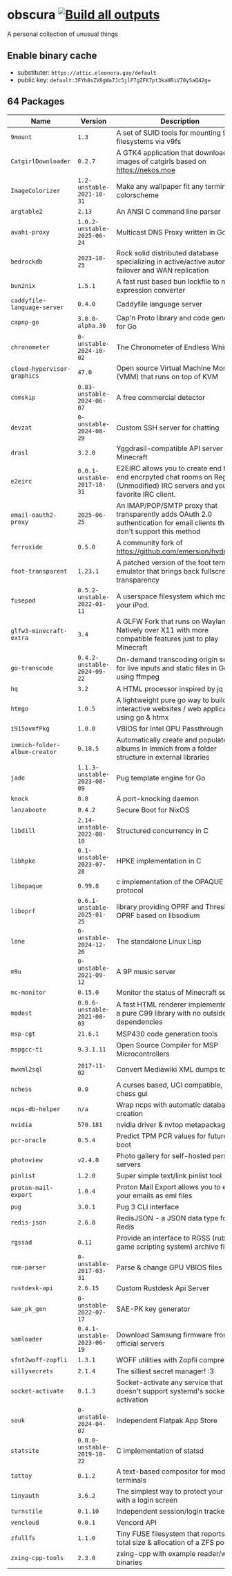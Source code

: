 # obscura [![Build all outputs](https://github.com/42LoCo42/obscura/actions/workflows/build.yml/badge.svg)](https://github.com/42LoCo42/obscura/actions/workflows/build.yml)
A personal collection of unusual things

## Enable binary cache
  * substituter: `https://attic.eleonora.gay/default`
  * public key:  `default:3FYh8sZV8gWa7Jc5jlP7gZFK7pt3kaHRiV70ySaQ42g=`

## 64 Packages

| Name | Version | Description | Homepage |
|------|---------|-------------|----------|
|`9mount`|`1.3`|A set of SUID tools for mounting 9p filesystems via v9fs|https://sqweek.net/code/9mount|
|`CatgirlDownloader`|`0.2.7`|A GTK4 application that downloads images of catgirls based on https://nekos.moe|https://github.com/NyarchLinux/CatgirlDownloader|
|`ImageColorizer`|`1.2-unstable-2021-10-31`|Make any wallpaper fit any terminal colorscheme|https://github.com/kiddae/ImageColorizer|
|`argtable2`|`2.13`|An ANSI C command line parser|https://argtable.sourceforge.io|
|`avahi-proxy`|`1.0.2-unstable-2025-06-24`|Multicast DNS Proxy written in Go|https://github.com/muhammadn/avahi-proxy|
|`bedrockdb`|`2023-10-25`|Rock solid distributed database specializing in active/active automatic failover and WAN replication|https://bedrockdb.com|
|`bun2nix`|`1.5.1`|A fast rust based bun lockfile to nix expression converter|https://github.com/baileyluTCD/bun2nix|
|`caddyfile-language-server`|`0.4.0`|Caddyfile language server|https://github.com/caddyserver/vscode-caddyfile|
|`capnp-go`|`3.0.0-alpha.30`|Cap'n Proto library and code generator for Go|https://github.com/capnproto/go-capnp|
|`chronometer`|`0-unstable-2024-10-02`|The Chronometer of Endless Whimsy!|https://github.com/42LoCo42/chronometer|
|`cloud-hypervisor-graphics`|`47.0`|Open source Virtual Machine Monitor (VMM) that runs on top of KVM|https://github.com/cloud-hypervisor/cloud-hypervisor|
|`comskip`|`0.83-unstable-2024-06-07`|A free commercial detector|https://github.com/erikkaashoek/Comskip|
|`devzat`|`0-unstable-2024-08-29`|Custom SSH server for chatting|https://github.com/quackduck/devzat|
|`drasl`|`3.2.0`|Yggdrasil-compatible API server for Minecraft|https://github.com/unmojang/drasl|
|`e2eirc`|`0.0.1-unstable-2017-10-31`|E2EIRC allows you to create end to end encrpyted chat rooms on Regular (Unmodified) IRC servers and your favorite IRC client.|https://github.com/novus0rdo/e2eirc|
|`email-oauth2-proxy`|`2025-06-25`|An IMAP/POP/SMTP proxy that transparently adds OAuth 2.0 authentication for email clients that don't support this method |https://github.com/simonrob/email-oauth2-proxy|
|`ferroxide`|`0.5.0`|A community fork of https://github.com/emersion/hydroxide|https://github.com/acheong08/ferroxide|
|`foot-transparent`|`1.23.1`|A patched version of the foot terminal emulator that brings back fullscreen transparency|https://codeberg.org/fazzi/foot|
|`fusepod`|`0.5.2-unstable-2022-01-11`|A userspace filesystem which mounts your iPod.|https://github.com/keegancsmith/FUSEPod|
|`glfw3-minecraft-extra`|`3.4`|A GLFW Fork that runs on Wayland Natively over X11 with more compatible features just to play Minecraft|https://github.com/BoyOrigin/glfw-wayland|
|`go-transcode`|`0.4.2-unstable-2024-09-22`|On-demand transcoding origin server for live inputs and static files in Go using ffmpeg|https://github.com/m1k1o/go-transcode|
|`hq`|`3.2`|A HTML processor inspired by jq|https://github.com/coderobe/hq|
|`htmgo`|`1.0.5`|A lightweight pure go way to build interactive websites / web applications using go & htmx|https://htmgo.dev|
|`i915ovmfPkg`|`1.0.0`|VBIOS for Intel GPU Passthrough|https://github.com/x78x79x82x79/i915ovmfPkg|
|`immich-folder-album-creator`|`0.18.5`| Automatically create and populate albums in Immich from a folder structure in external libraries|https://github.com/Salvoxia/immich-folder-album-creator|
|`jade`|`1.1.3-unstable-2023-08-09`|Pug template engine for Go|https://github.com/Joker/jade|
|`knock`|`0.8`|A port-knocking daemon|https://github.com/jvinet/knock|
|`lanzaboote`|`0.4.2`|Secure Boot for NixOS|https://github.com/42LoCo42/lanzaboote|
|`libdill`|`2.14-unstable-2022-08-10`|Structured concurrency in C|https://libdill.org|
|`libhpke`|`0.1-unstable-2023-07-28`|HPKE implementation in C|https://github.com/oktaysm/hpke|
|`libopaque`|`0.99.8`|c implementation of the OPAQUE protocol|https://github.com/stef/libopaque|
|`liboprf`|`0.6.1-unstable-2025-01-25`|library providing OPRF and Threshold OPRF based on libsodium|https://github.com/stef/liboprf|
|`lone`|`0-unstable-2024-12-26`|The standalone Linux Lisp|https://github.com/lone-lang/lone|
|`m9u`|`0-unstable-2021-09-12`|A 9P music server|https://sqweek.net/code/m9u/|
|`mc-monitor`|`0.15.0`|Monitor the status of Minecraft servers|https://github.com/itzg/mc-monitor|
|`modest`|`0.0.6-unstable-2021-08-03`|A fast HTML renderer implemented as a pure C99 library with no outside dependencies|https://github.com/lexborisov/Modest|
|`msp-cgt`|`21.6.1`|MSP430 code generation tools|https://www.ti.com/tool/MSP-CGT|
|`mspgcc-ti`|`9.3.1.11`|Open Source Compiler for MSP Microcontrollers|https://www.ti.com/tool/MSP430-GCC-OPENSOURCE|
|`mwxml2sql`|`2017-11-02`|Convert Mediawiki XML dumps to SQL|https://gerrit.wikimedia.org/g/operations/dumps/import-tools|
|`nchess`|`0.0`|A curses based, UCI compatible, chess gui|https://github.com/spinojara/nchess|
|`ncps-db-helper`|`n/a`|Wrap ncps with automatic database creation|n/a|
|`nvidia`|`570.181`|nvidia driver & nvtop metapackage|https://www.nvidia.com|
|`pcr-oracle`|`0.5.4`|Predict TPM PCR values for future boot|https://github.com/okirch/pcr-oracle|
|`photoview`|`v2.4.0`|Photo gallery for self-hosted personal servers|https://photoview.github.io|
|`pinlist`|`1.2.0`|Super simple text/link pinlist tool|https://github.com/42LoCo42/pinlist|
|`proton-mail-export`|`1.0.4`|Proton Mail Export allows you to export your emails as eml files|https://github.com/ProtonMail/proton-mail-export|
|`pug`|`3.0.1`|Pug 3 CLI interface|https://github.com/tokilabs/pug3-cli|
|`redis-json`|`2.6.8`|RedisJSON - a JSON data type for Redis|https://github.com/RedisJSON/RedisJSON|
|`rgssad`|`0.11`|Provide an interface to RGSS (ruby game scripting system) archive files|https://metacpan.org/dist/Archive-Rgssad|
|`rom-parser`|`0-unstable-2017-03-31`|Parse & change GPU VBIOS files|https://github.com/awilliam/rom-parser|
|`rustdesk-api`|`2.6.15`|Custom Rustdesk Api Server|https://github.com/lejianwen/rustdesk-api|
|`sae_pk_gen`|`0-unstable-2022-07-17`|SAE-PK key generator|https://github.com/vanhoefm/hostap-wpa3|
|`samloader`|`0.4.1-unstable-2023-06-19`|Download Samsung firmware from official servers|https://github.com/samloader/samloader|
|`sfnt2woff-zopfli`|`1.3.1`|WOFF utilities with Zopfli compression|https://github.com/bramstein/sfnt2woff-zopfli|
|`sillysecrets`|`2.1.4`|The silliest secret manager! :3|https://github.com/42LoCo42/sillysecrets|
|`socket-activate`|`0.1.3`|Socket-activate any service that doesn't support systemd's socket activation|https://github.com/mupuf/socket-activate|
|`souk`|`0-unstable-2024-04-07`|Independent Flatpak App Store|https://gitlab.gnome.org/haecker-felix/souk|
|`statsite`|`0.8.0-unstable-2019-10-22`|C implementation of statsd|https://github.com/statsite/statsite|
|`tattoy`|`0.1.2`|A text-based compositor for modern terminals|https://tattoy.sh|
|`tinyauth`|`3.6.2`|The simplest way to protect your apps with a login screen|https://tinyauth.app|
|`turnstile`|`0.1.10`|Independent session/login tracker|https://github.com/chimera-linux/turnstile|
|`vencloud`|`0.0.1`|Vencord API|https://github.com/Vencord/Vencloud|
|`zfullfs`|`1.1.0`|Tiny FUSE filesystem that reports the total size & allocation of a ZFS pool|https://github.com/42LoCo42/zfullfs|
|`zxing-cpp-tools`|`2.3.0`|zxing-cpp with example reader/writer binaries|https://github.com/zxing-cpp/zxing-cpp|
